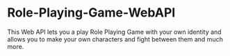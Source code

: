 # Role-Playing-Game-WebAPI
This Web API lets you a play Role Playing Game with your own identity and allows you to make your own characters and fight between them and much more.
